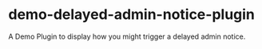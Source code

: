 # demo-delayed-admin-notice-plugin
A Demo Plugin to display how you might trigger a delayed admin notice.
